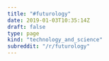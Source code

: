 ```yaml
---
title: "#futurology"
date: 2019-01-03T10:35:14Z
draft: false
type: page
kind: "technology_and_science"
subreddit: "/r/futurology"
---
```

